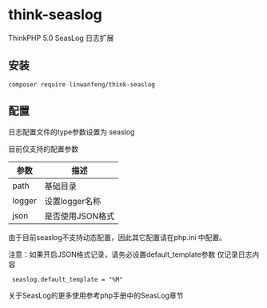 # think-seaslog

ThinkPHP 5.0 SeasLog 日志扩展

## 安装

~~~
composer require linwanfeng/think-seaslog
~~~

## 配置

日志配置文件的type参数设置为 seaslog

目前仅支持的配置参数

|参数|描述|
|---|---|
| path |基础目录|
| logger |设置logger名称|
| json |是否使用JSON格式|

由于目前seaslog不支持动态配置，因此其它配置请在php.ini 中配置。

注意：如果开启JSON格式记录，请务必设置default_template参数 仅记录日志内容

~~~
 seaslog.default_template = "%M"
~~~

关于SeasLog的更多使用参考php手册中的SeasLog章节
